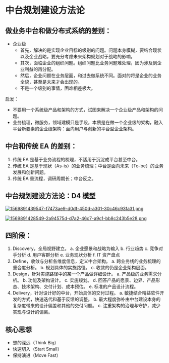 # 中台规划建设方法论

## 做业务中台和做分布式系统的差别：

* 企业级
    * 首先，解决的是实现企业目标的级别的问题。问题本身模糊，要结合现状以及企业战略，要充分考虑未来架构规划对于战略的影响。
    * 其次，面临企业的组织问题。组织问题比业务问题难处理，因为涉及到企业利益的再分配。
    * 然后，企业问题在业务层面，和过去做系统不同。面对的将是企业的业务全貌，甚至是未来才会出现的。
    * 不是一个级别的事情，困难相差极大。

启发：

* 不要用一个系统级产品和架构的方式，试图来解决一个企业级产品和架构的问题。
* 业务梳理，微服务，领域建模只是手段，本质是在做一个企业级的架构，融入平台新要素的企业级架构：面向用户与创新的平台型企业架构。

## 中台和传统 EA 的差别：
1.  传统 EA 是基于业务流程的梳理，不适用于沉淀成平台甚至中台。
2.  传统 EA 是基于现状（As-is）的业务梳理；中台是面向未来（To-be）的业务发展和创新问题。
3.  传统 EA 重流程，调研周期长；中台反之。

## 中台规划建设方法论：D4 模型

[![1569891439547-f7473ae9-d0df-450d-a301-30c46c93fa31.png](https://img.ques.fun/images/2021/04/19/1569891439547-f7473ae9-d0df-450d-a301-30c46c93fa31.png)](https://img.ques.fun/image/wfh)

[![1569891428549-2a94575d-d7a2-46c7-a9c1-bb8c243b5e28.png](https://img.ques.fun/images/2021/04/19/1569891428549-2a94575d-d7a2-46c7-a9c1-bb8c243b5e28.png)](https://img.ques.fun/image/2z6)

## 四阶段：

1.  Discovery，全局视野建立。
    a.  企业愿景和战略为输入
    b.  行业趋势
    c.  竞争对手分析
    d.  用户客群分析
    e.  业务现状分析
    f.  IT 资产盘点
2.  Define，收敛与分析各维度信息，定义中台架构。
    a.  跨业务线的业务梳理的重合度分析。
    b. 规划具体的实施路径。
    c. 收敛的仍是企业架构层面。
3. Design，针对实施路径中的某一个产品做详细设计。
    a. 产品级的业务需求分析。
    b. 功能及架构设计。
    c. 实施规划。
    d. 回答产品的愿景、边界、产品形态、技术架构、交付计划、成本预估。
    e. 标准的产品设计流程。
4. Delivery，针对设计好的中台，开始具体的交付过程。
    a. 敏捷结合精益软件开发的方式，快速迭代和基于反馈的调整。
    b. 最大程度弥补由中台建设本身的复杂度带来的设计偏差和其他的交付问题。
    c. 注重架构的治理与守护，减少实现与设计的偏离。

## 核心思想

- 想的深远（Think Big）
- 快速切入（Start Small）
- 保持演进（Move Fast）